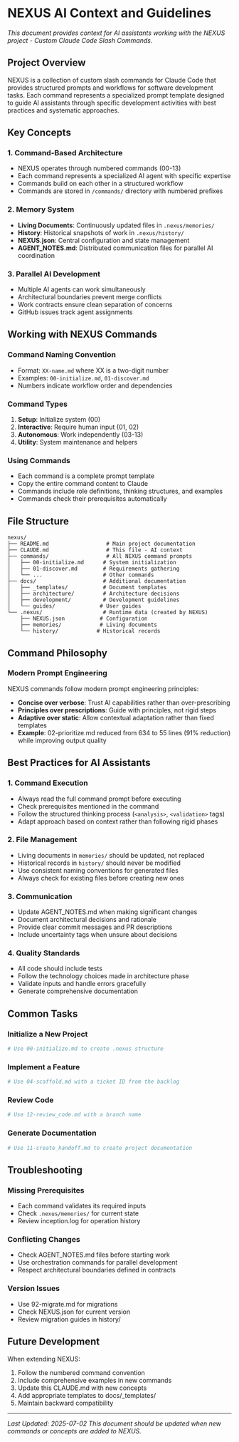 # NEXUS AI Context and Guidelines

*This document provides context for AI assistants working with the NEXUS project - Custom Claude Code Slash Commands.*

## Project Overview

NEXUS is a collection of custom slash commands for Claude Code that provides structured prompts and workflows for software development tasks. Each command represents a specialized prompt template designed to guide AI assistants through specific development activities with best practices and systematic approaches.

## Key Concepts

### 1. Command-Based Architecture
- NEXUS operates through numbered commands (00-13)
- Each command represents a specialized AI agent with specific expertise
- Commands build on each other in a structured workflow
- Commands are stored in `/commands/` directory with numbered prefixes

### 2. Memory System
- **Living Documents**: Continuously updated files in `.nexus/memories/`
- **History**: Historical snapshots of work in `.nexus/history/`
- **NEXUS.json**: Central configuration and state management
- **AGENT_NOTES.md**: Distributed communication files for parallel AI coordination

### 3. Parallel AI Development
- Multiple AI agents can work simultaneously
- Architectural boundaries prevent merge conflicts
- Work contracts ensure clean separation of concerns
- GitHub issues track agent assignments

## Working with NEXUS Commands

### Command Naming Convention
- Format: `XX-name.md` where XX is a two-digit number
- Examples: `00-initialize.md`, `01-discover.md`
- Numbers indicate workflow order and dependencies

### Command Types
1. **Setup**: Initialize system (00)
2. **Interactive**: Require human input (01, 02)
3. **Autonomous**: Work independently (03-13)
4. **Utility**: System maintenance and helpers

### Using Commands
- Each command is a complete prompt template
- Copy the entire command content to Claude
- Commands include role definitions, thinking structures, and examples
- Commands check their prerequisites automatically

## File Structure

```
nexus/
├── README.md                  # Main project documentation
├── CLAUDE.md                  # This file - AI context
├── commands/                  # All NEXUS command prompts
│   ├── 00-initialize.md      # System initialization
│   ├── 01-discover.md        # Requirements gathering
│   └── ...                   # Other commands
├── docs/                     # Additional documentation
│   ├── _templates/           # Document templates
│   ├── architecture/         # Architecture decisions
│   ├── development/          # Development guidelines
│   └── guides/              # User guides
└── .nexus/                   # Runtime data (created by NEXUS)
    ├── NEXUS.json           # Configuration
    ├── memories/            # Living documents
    └── history/            # Historical records
```

## Command Philosophy

### Modern Prompt Engineering
NEXUS commands follow modern prompt engineering principles:
- **Concise over verbose**: Trust AI capabilities rather than over-prescribing
- **Principles over prescriptions**: Guide with principles, not rigid steps
- **Adaptive over static**: Allow contextual adaptation rather than fixed templates
- **Example**: 02-prioritize.md reduced from 634 to 55 lines (91% reduction) while improving output quality

## Best Practices for AI Assistants

### 1. Command Execution
- Always read the full command prompt before executing
- Check prerequisites mentioned in the command
- Follow the structured thinking process (`<analysis>`, `<validation>` tags)
- Adapt approach based on context rather than following rigid phases

### 2. File Management
- Living documents in `memories/` should be updated, not replaced
- Historical records in `history/` should never be modified
- Use consistent naming conventions for generated files
- Always check for existing files before creating new ones

### 3. Communication
- Update AGENT_NOTES.md when making significant changes
- Document architectural decisions and rationale
- Provide clear commit messages and PR descriptions
- Include uncertainty tags when unsure about decisions

### 4. Quality Standards
- All code should include tests
- Follow the technology choices made in architecture phase
- Validate inputs and handle errors gracefully
- Generate comprehensive documentation

## Common Tasks

### Initialize a New Project
```bash
# Use 00-initialize.md to create .nexus structure
```

### Implement a Feature
```bash
# Use 04-scaffold.md with a ticket ID from the backlog
```

### Review Code
```bash
# Use 12-review_code.md with a branch name
```

### Generate Documentation
```bash
# Use 11-create_handoff.md to create project documentation
```

## Troubleshooting

### Missing Prerequisites
- Each command validates its required inputs
- Check `.nexus/memories/` for current state
- Review inception.log for operation history

### Conflicting Changes
- Check AGENT_NOTES.md files before starting work
- Use orchestration commands for parallel development
- Respect architectural boundaries defined in contracts

### Version Issues
- Use 92-migrate.md for migrations
- Check NEXUS.json for current version
- Review migration guides in history/

## Future Development

When extending NEXUS:
1. Follow the numbered command convention
2. Include comprehensive examples in new commands
3. Update this CLAUDE.md with new concepts
4. Add appropriate templates to docs/_templates/
5. Maintain backward compatibility

---

*Last Updated: 2025-07-02*
*This document should be updated when new commands or concepts are added to NEXUS.*